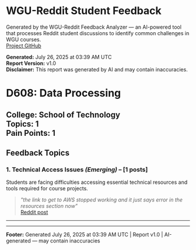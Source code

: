 # WGU-Reddit Student Feedback

Generated by the WGU-Reddit Feedback Analyzer — an AI-powered tool that processes Reddit student discussions to identify common challenges in WGU courses.  
[Project GitHub](https://wgudataninja.github.io/wgu-reddit-monitoring-pipeline/)

**Generated:** July 26, 2025 at 03:39 AM UTC  
**Report Version:** v1.0  
**Disclaimer:** This report was generated by AI and may contain inaccuracies.  
# D608: Data Processing
**College:** School of Technology  
**Topics:** 1  
**Pain Points:** 1  
---
## Feedback Topics
### 1. Technical Access Issues _(Emerging)_ – [1 posts]
Students are facing difficulties accessing essential technical resources and tools required for course projects.  
> _"the link to get to AWS stopped working and it just says error in the resources section now"_  
> [Reddit post](https://reddit.com/comments/1kemcms)  
---
---
**Footer:** Generated July 26, 2025 at 03:39 AM UTC | Report v1.0 | AI-generated — may contain inaccuracies  